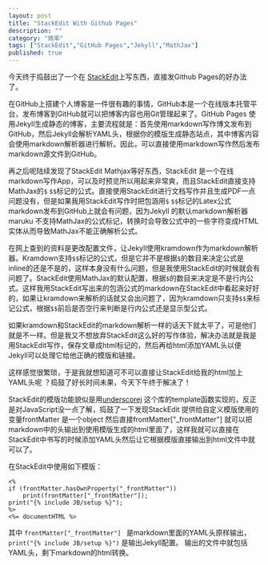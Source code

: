 ```yaml
---
layout: post
title: "StackEdit With Github Pages"
description: ""
category: "效率"
tags: ["StackEdit","GitHub Pages","Jekyll","MathJax"]
published: true
---
```



今天终于捣鼓出了一个在 [StackEdit](https://stackedit.io/)上写东西，直接发Github Pages的好办法了。

在GitHub上搭建个人博客是一件很有趣的事情，GitHub本是一个在线版本托管平台，发布博客到GitHub就可以把博客内容也用Git管理起来了。GitHub Pages 使用Jekyll生成静态的博客，主要流程就是：首先使用markdown写作博文发布到GitHub，然后Jekyll会解析YAML头，根据你的模版生成静态站点，其中博客内容会使用markdown解析器进行解析。因此，可以直接使用markdown写作然后发布markdown源文件到GitHub。

再之后呢陆续发现了StackEdit Mathjax等好东西，StackEdit 是一个在线markdown写作App，可以及时预览所以用起来非常爽，而且StackEdit直接支持MathJax的`$` `$$`标记的公式。直接使用StackEdit进行文档写作并且生成PDF一点问题没有，但是如果我用StackEdit写作时把包涵用`$` `$$`标记的Latex公式markdown发布到GitHub上就会有问题，因为Jekyll 的默认markdown解析器maruku 不支持MathJax的公式标记，转换时会导致公式中的一些字符变成HTML实体从而导致MathJax不能正确解析公式。

在网上查到的资料是更改配置文件，让Jekyll使用kramdown作为markdown解析器。Kramdown支持`$$`标记的公式，但是它并不是根据`$`的数目来决定公式是inline的还是不是的，这样本身没有什么问题，但是我使用StackEdit的时候就会有问题了。StackEdit使用MathJax的默认配置，根据`$`的数目来决定是不是行内公式。这样我用StackEdit写出来的包涵公式的markdown在StackEdit中看起来好好的，如果让kramdown来解析的话就又会出问题了，因为kramdown只支持`$$`来标记公式，根据`$$`前后是否空行来判断是行内公式还是显示型公式。

如果kramdown和StackEdit的markdown解析一样的话天下就太平了，可是他们就是不一样。但是我又不想放弃StackEdit这么好的写作体验，解决办法就是我是用StackEdit写作，保存文章成html标记的，然后再给html添加YAML头以便Jekyll可以处理它给他正确的模版和链接。

这样感觉很繁琐，于是我就想知道可不可以直接让StackEdit给我的html加上YAML头呢 ？捣鼓了好长时间未果，今天下午终于解决了！

StackEdit的模版功能貌似是用[underscorej](shttp://underscorejs.org/#template) 这个库的template函数实现的，反正是对JavaScript没一点了解，捣鼓了一下发现StackEdit 提供给自定义模版使用的变量frontMatter 是一个object 然后直接frontMatter["_frontMatter"] 就可以把markdown中的头输出到使用模版生成的html里面了，这样我就可以直接在StackEdit中书写的时候添加YAML头然后让它根据模版直接输出到html文件中就可以了。

在StackEdit中使用如下模版：

    <%
    if (frontMatter.hasOwnProperty("_frontMatter")) 
        print(frontMatter["_frontMatter"]);
    print("{% include JB/setup %}");
    %>
    <%= documentHTML %>
    

其中 ` frontMatter["_frontMatter"]  `  是markdown里面的YAML头原样输出， `print("{% include JB/setup %}")` 是输出Jekyll配置。 输出的文件中就包括YAML头，剩下markdown的html转换。